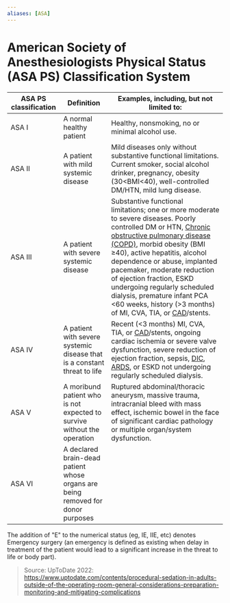 ```yaml
---
aliases: [ASA]
---
```

# American Society of Anesthesiologists Physical Status (ASA PS) Classification System

| ASA PS classification | Definition                                                                      | Examples, including, but not limited to:                                                                                                                                                                                                                                                                                                                                                 |
| --------------------- | ------------------------------------------------------------------------------- | ---------------------------------------------------------------------------------------------------------------------------------------------------------------------------------------------------------------------------------------------------------------------------------------------------------------------------------------------------------------------------------------- |
| ASA I                 | A normal healthy patient                                                        | Healthy, nonsmoking, no or minimal alcohol use.                                                                                                                                                                                                                                                                                                                                          |
| ASA II                | A patient with mild systemic disease                                            | Mild diseases only without substantive functional limitations. Current smoker, social alcohol drinker, pregnancy, obesity (30<BMI<40), well-controlled DM/HTN, mild lung disease.                                                                                                                                                                                                        |
| ASA III               | A patient with severe systemic disease                                          | Substantive functional limitations; one or more moderate to severe diseases. Poorly controlled DM or HTN, [Chronic obstructive pulmonary disease (COPD)](../../Respirology/Airway%20Disease/Chronic%20obstructive%20pulmonary%20disease%20(COPD).md), morbid obesity (BMI ≥40), active hepatitis, alcohol dependence or abuse, implanted pacemaker, moderate reduction of ejection fraction, ESKD undergoing regularly scheduled dialysis, premature infant PCA <60 weeks, history (>3 months) of MI, CVA, TIA, or [CAD](../../Cardiology/Ischemic%20Heart%20Disease/Chronic%20Coronary%20Syndrome.md)/stents. |
| ASA IV                | A patient with severe systemic disease that is a constant threat to life        | Recent (<3 months) MI, CVA, TIA, or [CAD](../../Cardiology/Ischemic%20Heart%20Disease/Chronic%20Coronary%20Syndrome.md)/stents, ongoing cardiac ischemia or severe valve dysfunction, severe reduction of ejection fraction, sepsis, [DIC](../Transfusions%20and%20Bleeding/Disseminated%20Intravascular%20Coagulation%20(DIC).md), [ARDS](../ARDS/Acute%20Respiratory%20Distress%20Syndrome.md), or ESKD not undergoing regularly scheduled dialysis.                                                                                                                                                                     |
| ASA V                 | A moribund patient who is not expected to survive without the operation         | Ruptured abdominal/thoracic aneurysm, massive trauma, intracranial bleed with mass effect, ischemic bowel in the face of significant cardiac pathology or multiple organ/system dysfunction.                                                                                                                                                                                             |
| ASA VI                | A declared brain-dead patient whose organs are being removed for donor purposes |                                                                                                                                                                                                                                                                                                                                                                                          |

The addition of "E" to the numerical status (eg, IE, IIE, etc) denotes Emergency surgery (an emergency is defined as existing when delay in treatment of the patient would lead to a significant increase in the threat to life or body part).

> Source: UpToDate 2022: https://www.uptodate.com/contents/procedural-sedation-in-adults-outside-of-the-operating-room-general-considerations-preparation-monitoring-and-mitigating-complications